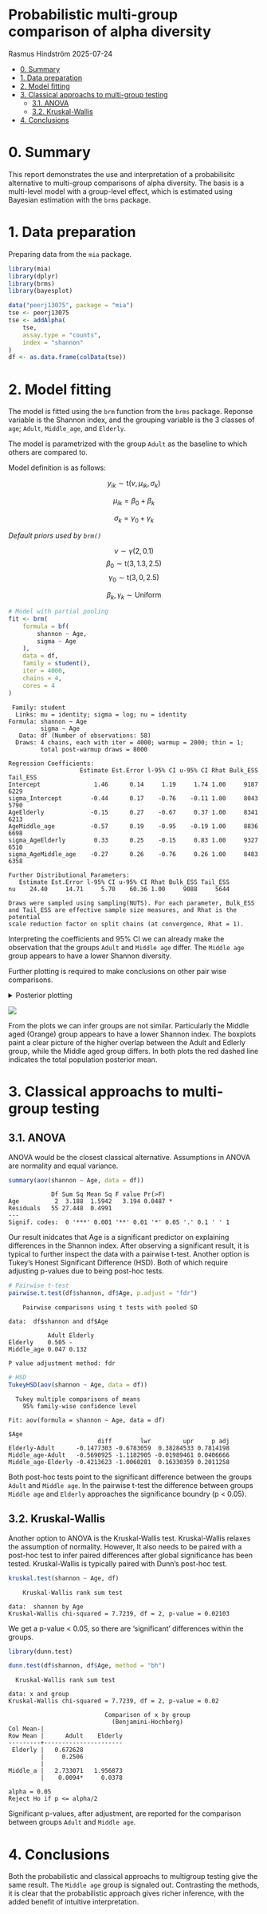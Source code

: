 # Probabilistic multi-group comparison of alpha diversity
Rasmus Hindström
2025-07-24

- [0. Summary](#0-summary)
- [1. Data preparation](#1-data-preparation)
- [2. Model fitting](#2-model-fitting)
- [3. Classical approachs to multi-group
  testing](#3-classical-approachs-to-multi-group-testing)
  - [3.1. ANOVA](#31-anova)
  - [3.2. Kruskal-Wallis](#32-kruskal-wallis)
- [4. Conclusions](#4-conclusions)

# 0. Summary

This report demonstrates the use and interpretation of a probabilisitc
alternative to multi-group comparisons of alpha diversity. The basis is
a multi-level model with a group-level effect, which is estimated using
Bayesian estimation with the `brms` package.

# 1. Data preparation

Preparing data from the `mia` package.

``` r
library(mia)
library(dplyr)
library(brms)
library(bayesplot)
```

``` r
data("peerj13075", package = "mia")
tse <- peerj13075
tse <- addAlpha(
    tse,
    assay.type = "counts",
    index = "shannon"
)
df <- as.data.frame(colData(tse))
```

# 2. Model fitting

The model is fitted using the `brm` function from the `brms` package.
Reponse variable is the Shannon index, and the grouping variable is the
3 classes of `age`; `Adult`, `Middle_age`, and `Elderly`.

The model is parametrized with the group `Adult` as the baseline to
which others are compared to.

Model definition is as follows:

$$
y_{ik} \sim \text{t}(\nu, \mu_{ik}, \sigma_k)
$$

$$
\mu_{ik} = \beta_0 + \beta_k
$$

$$
\sigma_k = \gamma_0 + \gamma_k
$$

*Default priors used by `brm()`*

$$
\nu \sim \gamma(2, 0.1)
$$ $$
\beta_0 \sim \text{t}(3, 1.3, 2.5)
$$ $$
\gamma_0 \sim \text{t}(3, 0, 2.5)
$$

$$
\beta_k, \gamma_k \sim \mathrm{Uniform}
$$

``` r
# Model with partial pooling
fit <- brm(
    formula = bf(
        shannon ~ Age,
        sigma ~ Age
    ),
    data = df,
    family = student(),
    iter = 4000,
    chains = 4,
    cores = 4
) 
```

     Family: student 
      Links: mu = identity; sigma = log; nu = identity 
    Formula: shannon ~ Age 
             sigma ~ Age
       Data: df (Number of observations: 58) 
      Draws: 4 chains, each with iter = 4000; warmup = 2000; thin = 1;
             total post-warmup draws = 8000

    Regression Coefficients:
                        Estimate Est.Error l-95% CI u-95% CI Rhat Bulk_ESS Tail_ESS
    Intercept               1.46      0.14     1.19     1.74 1.00     9187     6229
    sigma_Intercept        -0.44      0.17    -0.76    -0.11 1.00     8043     5790
    AgeElderly             -0.15      0.27    -0.67     0.37 1.00     8341     6213
    AgeMiddle_age          -0.57      0.19    -0.95    -0.19 1.00     8836     6698
    sigma_AgeElderly        0.33      0.25    -0.15     0.83 1.00     9327     6510
    sigma_AgeMiddle_age    -0.27      0.26    -0.76     0.26 1.00     8483     6358

    Further Distributional Parameters:
       Estimate Est.Error l-95% CI u-95% CI Rhat Bulk_ESS Tail_ESS
    nu    24.40     14.71     5.70    60.36 1.00     9088     5644

    Draws were sampled using sampling(NUTS). For each parameter, Bulk_ESS
    and Tail_ESS are effective sample size measures, and Rhat is the potential
    scale reduction factor on split chains (at convergence, Rhat = 1).

Interpreting the coefficients and 95% CI we can already make the
observation that the groups `Adult` and `Middle age` differ. The
`Middle age` group appears to have a lower Shannon diversity.

Further plotting is required to make conclusions on other pair wise
comparisons.

<details class="code-fold">
<summary>Posterior plotting</summary>

``` r
library(ggplot2)
library(patchwork)

draws <- as_draws_df(fit)
population <- c(draws$b_Intercept, draws$b_Intercept + draws$b_AgeMiddle_age,  draws$b_Intercept + draws$b_AgeElderly)
pop_mean <- mean(population)

plot_data <- data.frame(
    pop_mean = pop_mean,
    adult = draws$b_Intercept,
    elderly = draws$b_Intercept + draws$b_AgeElderly,
    middle_age = draws$b_Intercept + draws$b_AgeMiddle_age
)

p1 <- ggplot(data = plot_data) +
    geom_density(aes(x = adult), fill = "blue", alpha = 0.5, color = "blue") +
    geom_density(aes(x = middle_age), fill = "orange", alpha = 0.6, color = "orange") +
    geom_density(aes(x = elderly), fill = "purple", alpha = 0.7, color = "purple") +
    geom_vline(xintercept = plot_data$pop_mean, linetype = "dashed", color = "red", linewidth = 1) +
    labs(
        title = "Posterior Distributions of Group means",
        x = "Shannon index",
        y = "Density"
    ) +
    annotate(
        "text", x = 2, y = 2.5,
        label = "Blue: Adult\nOrange: Middle age\nPurple: Elderly"
    ) +
    theme_minimal()

p2 <- ggplot(data = plot_data) +
    geom_boxplot(aes(y = adult, x = 1), fill = "blue", alpha = 0.7, color = "black") +
    geom_boxplot(aes(y = middle_age, x = 2), fill = "orange", alpha = 0.7, color = "black") +
    geom_boxplot(aes(y = elderly, x = 3), fill = "purple", alpha = 0.7, color = "black") +
    geom_hline(yintercept = plot_data$pop_mean, linetype = "dashed", color = "red", linewidth = 1) +
    scale_x_continuous(
        breaks = c(1, 2, 3),
        labels = c("Adult", "Middle Age", "Elderly")
    ) +
    labs(
        title = "Boxplots of Group Means",
        x = "Group",
        y = "Shannon Index"
    ) +
    theme_minimal()

p1 + p2
```

</details>

![](multi_group_alt-bayes_files/figure-commonmark/plotting-post-1.png)

From the plots we can infer groups are not similar. Particularly the
Middle aged (Orange) group appears to have a lower Shannon index. The
boxplots paint a clear picture of the higher overlap between the Adult
and Edlerly group, while the Middle aged group differs. In both plots
the red dashed line indicates the total population posterior mean.

# 3. Classical approachs to multi-group testing

## 3.1. ANOVA

ANOVA would be the closest classical alternative. Assumptions in ANOVA
are normality and equal variance.

``` r
summary(aov(shannon ~ Age, data = df))
```

                Df Sum Sq Mean Sq F value Pr(>F)  
    Age          2  3.188  1.5942   3.194 0.0487 *
    Residuals   55 27.448  0.4991                 
    ---
    Signif. codes:  0 '***' 0.001 '**' 0.01 '*' 0.05 '.' 0.1 ' ' 1

Our result inidcates that Age is a significant predictor on explaining
differences in the Shannon index. After observing a significant result,
it is typical to further inspect the data with a pairwise t-test.
Another option is Tukey’s Honest Significant Difference (HSD). Both of
which require adjusting p-values due to being post-hoc tests.

``` r
# Pairwise t-test 
pairwise.t.test(df$shannon, df$Age, p.adjust = "fdr")
```


        Pairwise comparisons using t tests with pooled SD 

    data:  df$shannon and df$Age 

               Adult Elderly
    Elderly    0.505 -      
    Middle_age 0.047 0.132  

    P value adjustment method: fdr 

``` r
# HSD
TukeyHSD(aov(shannon ~ Age, data = df))
```

      Tukey multiple comparisons of means
        95% family-wise confidence level

    Fit: aov(formula = shannon ~ Age, data = df)

    $Age
                             diff        lwr         upr     p adj
    Elderly-Adult      -0.1477303 -0.6783059  0.38284533 0.7814198
    Middle_age-Adult   -0.5690925 -1.1182905 -0.01989461 0.0406666
    Middle_age-Elderly -0.4213623 -1.0060281  0.16330359 0.2011258

Both post-hoc tests point to the significant difference between the
groups `Adult` and `Middle age`. In the pairwise t-test the difference
between groups `Middle age` and `Elderly` approaches the significance
boundry (p \< 0.05).

## 3.2. Kruskal-Wallis

Another option to ANOVA is the Kruskal-Wallis test. Kruskal-Wallis
relaxes the assumption of normality. However, It also needs to be paired
with a post-hoc test to infer paired differences after global
significance has been tested. Kruskal-Wallis is typically paired with
Dunn’s post-hoc test.

``` r
kruskal.test(shannon ~ Age, df)
```


        Kruskal-Wallis rank sum test

    data:  shannon by Age
    Kruskal-Wallis chi-squared = 7.7239, df = 2, p-value = 0.02103

We get a p-value \< 0.05, so there are ‘significant’ differences within
the groups.

``` r
library(dunn.test)

dunn.test(df$shannon, df$Age, method = "bh")
```

      Kruskal-Wallis rank sum test

    data: x and group
    Kruskal-Wallis chi-squared = 7.7239, df = 2, p-value = 0.02

                               Comparison of x by group                            
                                 (Benjamini-Hochberg)                              
    Col Mean-|
    Row Mean |      Adult    Elderly
    ---------+----------------------
     Elderly |   0.672628
             |     0.2506
             |
    Middle_a |   2.733071   1.956873
             |    0.0094*     0.0378

    alpha = 0.05
    Reject Ho if p <= alpha/2

Significant p-values, after adjustment, are reported for the comparison
between groups `Adult` and `Middle age`.

# 4. Conclusions

Both the probabilistic and classical approachs to multigroup testing
give the same result. The `Middle age` group is signaled out.
Contrasting the methods, it is clear that the probabilistic approach
gives richer inference, with the added benefit of intuitive
interpretation.
